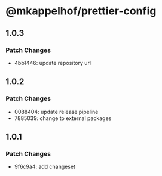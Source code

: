 # @mkappelhof/prettier-config

## 1.0.3

### Patch Changes

- 4bb1446: update repository url

## 1.0.2

### Patch Changes

- 0088404: update release pipeline
- 7885039: change to external packages

## 1.0.1

### Patch Changes

- 9f6c9a4: add changeset

